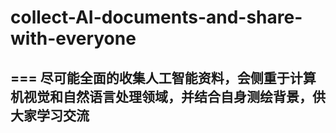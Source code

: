 # collect-AI-documents-and-share-with-everyone
===
尽可能全面的收集人工智能资料，会侧重于计算机视觉和自然语言处理领域，并结合自身测绘背景，供大家学习交流
---
